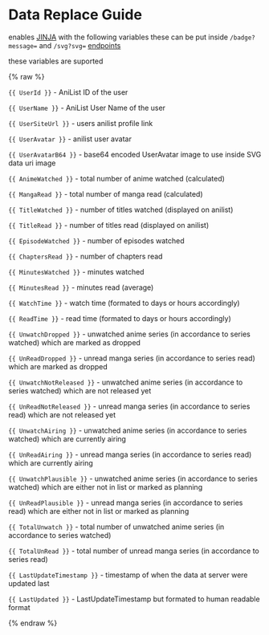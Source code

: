 # Data Replace Guide

enables [JINJA](https://documentation.bloomreach.com/engagement/docs/jinja-syntax) with the following variables
these can be put inside `/badge?message=` and `/svg?svg=` [endpoints](/docs/endpoint.md)

these variables are suported

{% raw %}

```{{ UserId }}```   -   AniList ID of the user

```{{ UserName }}```   -   AniList User Name of the user

```{{ UserSiteUrl }}```   -   users anilist profile link

```{{ UserAvatar }}```   -   anilist user avatar

```{{ UserAvatarB64 }}```   -   base64 encoded UserAvatar image to use inside SVG data uri image

```{{ AnimeWatched }}```   -   total number of anime watched (calculated)

```{{ MangaRead }}```   -   total number of manga read (calculated)

```{{ TitleWatched }}```   -   number of titles watched (displayed on anilist)

```{{ TitleRead }}```   -   number of titles read (displayed on anilist)

```{{ EpisodeWatched }}```   -   number of episodes watched

```{{ ChaptersRead }}```   -   number of chapters read

```{{ MinutesWatched }}```   -   minutes watched

```{{ MinutesRead }}```   -   minutes read (average)

```{{ WatchTime }}```   -   watch time (formated to days or hours accordingly)

```{{ ReadTime }}```   -   read time (formated to days or hours accordingly)

```{{ UnwatchDropped }}```   -   unwatched anime series (in accordance to series watched) which are marked as dropped

```{{ UnReadDropped }}```   -   unread manga series (in accordance to series read) which are marked as dropped

```{{ UnwatchNotReleased }}```   -   unwatched anime series (in accordance to series watched) which are not released yet

```{{ UnReadNotReleased }}```   -   unread manga series (in accordance to series read) which are not released yet

```{{ UnwatchAiring }}```   -   unwatched anime series (in accordance to series watched) which are currently airing

```{{ UnReadAiring }}```   -   unread manga series (in accordance to series read) which are currently airing

```{{ UnwatchPlausible }}```   -   unwatched anime series (in accordance to series watched) which are either not in list or marked as planning

```{{ UnReadPlausible }}```   -   unread manga series (in accordance to series read) which are either not in list or marked as planning

```{{ TotalUnwatch }}```   -   total number of unwatched anime series (in accordance to series watched)

```{{ TotalUnRead }}```   -   total number of unread manga series (in accordance to series read)

```{{ LastUpdateTimestamp }}```   -   timestamp of when the data at server were updated last

```{{ LastUpdated }}```   -   LastUpdateTimestamp but formated to human readable format

{% endraw %}
